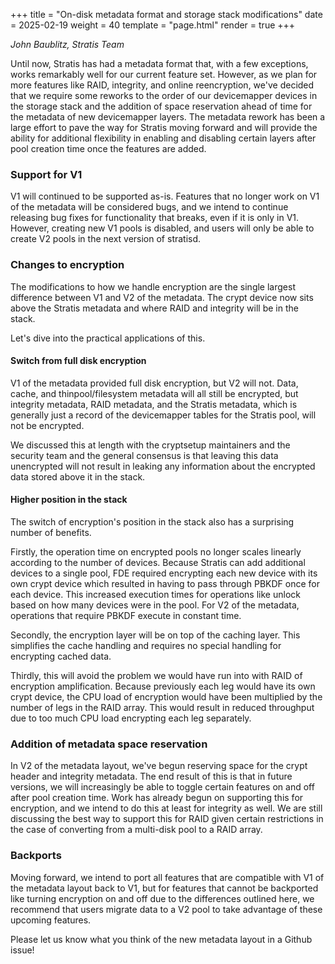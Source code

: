 +++
title = "On-disk metadata format and storage stack modifications"
date = 2025-02-19
weight = 40
template = "page.html"
render = true
+++

*John Baublitz, Stratis Team*

Until now, Stratis has had a metadata format that, with a few exceptions, works
remarkably well for our current feature set. However, as we plan for more features
like RAID, integrity, and online reencryption, we've decided that we require some
reworks to the order of our devicemapper devices in the storage stack and the addition
of space reservation ahead of time for the metadata of new devicemapper layers. The
metadata rework has been a large effort to pave the way for Stratis moving forward and
will provide the ability for additional flexibility in enabling and disabling certain layers
after pool creation time once the features are added.

<!-- more -->

### Support for V1

V1 will continued to be supported as-is. Features that no longer work on V1 of the metadata
will be considered bugs, and we intend to continue releasing bug fixes for functionality that
breaks, even if it is only in V1. However, creating new V1 pools is disabled, and users will
only be able to create V2 pools in the next version of stratisd.

### Changes to encryption

The modifications to how we handle encryption are the single largest difference
between V1 and V2 of the metadata. The crypt device now sits above the Stratis metadata
and where RAID and integrity will be in the stack.

Let's dive into the practical applications of this.

#### Switch from full disk encryption

V1 of the metadata provided full disk encryption, but V2 will not. Data, cache, and
thinpool/filesystem metadata will all still be encrypted, but integrity metadata, RAID
metadata, and the Stratis metadata, which is generally just a record of the devicemapper
tables for the Stratis pool, will not be encrypted.

We discussed this at length with the cryptsetup maintainers and the security team and the
general consensus is that leaving this data unencrypted will not result in leaking any
information about the encrypted data stored above it in the stack.

#### Higher position in the stack

The switch of encryption's position in the stack also has a surprising number of benefits.

Firstly, the operation time on encrypted pools no longer scales linearly according to the
number of devices. Because Stratis can add additional devices to a single pool, FDE required
encrypting each new device with its own crypt device which resulted in having to pass
through PBKDF once for each device. This increased execution times for operations like unlock
based on how many devices were in the pool. For V2 of the metadata, operations that require PBKDF
execute in constant time.

Secondly, the encryption layer will be on top of the caching layer. This simplifies the cache handling
and requires no special handling for encrypting cached data.

Thirdly, this will avoid the problem we would have run into with RAID of encryption amplification.
Because previously each leg would have its own crypt device, the CPU load of encryption would
have been multiplied by the number of legs in the RAID array. This would result in reduced throughput
due to too much CPU load encrypting each leg separately.

### Addition of metadata space reservation

In V2 of the metadata layout, we've begun reserving space for the crypt header and integrity metadata. The end
result of this is that in future versions, we will increasingly be able to toggle certain features
on and off after pool creation time. Work has already begun on supporting this for encryption, and we intend to
do this at least for integrity as well. We are still discussing the best way to support this for RAID given
certain restrictions in the case of converting from a multi-disk pool to a RAID array.

### Backports

Moving forward, we intend to port all features that are compatible with V1 of the metadata layout back to V1, but
for features that cannot be backported like turning encryption on and off due to the differences outlined here,
we recommend that users migrate data to a V2 pool to take advantage of these upcoming features.

Please let us know what you think of the new metadata layout in a Github issue!
